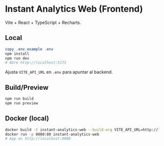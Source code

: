 # Instant Analytics Web (Frontend)

Vite + React + TypeScript + Recharts.

## Local
```powershell
copy .env.example .env
npm install
npm run dev
# Abre http://localhost:5173
```
Ajusta `VITE_API_URL` en `.env` para apuntar al backend.

## Build/Preview
```bash
npm run build
npm run preview
```

## Docker (local)
```bash
docker build -t instant-analytics-web --build-arg VITE_API_URL=http://localhost:8000 .
docker run -p 8080:80 instant-analytics-web
# App en http://localhost:8080
```
